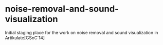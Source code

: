 noise-removal-and-sound-visualization
=====================================

Initial staging place for the work on noise removal and sound visualization in Artikulate[GSoC'14] 
